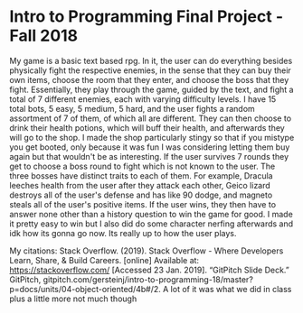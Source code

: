 # Intro to Programming Final Project - Fall 2018



My game is a basic text based rpg. In it, the user can do everything besides physically fight the respective enemies, in the sense
that they can buy their own items, choose the room that they enter, and choose the boss that they fight. Essentially, they play through the
game, guided by the text, and fight a total of 7 different enemies, each with varying difficulty levels. I have 15 total bots, 5 easy, 5 medium, 5 hard, and
the user fights a random assortment of 7 of them, of which all are different. They can then choose to drink their health potions, which will
buff their health, and afterwards they will go to the shop. I made the shop particularly stingy so that if you mistype you get booted, only
because it was fun I was considering letting them buy again but that wouldn't be as interesting. If the user survives 7 rounds they get
to choose a boss round to fight which is not known to the user. The three bosses have distinct traits to each of them. For example, Dracula leeches health from the user
after they attack each other, Geico lizard destroys all of the user's defense and has like 90 dodge, and magneto steals all of the user's positive
items. If the user wins, they then have to answer none other than a history question to win the game for good. I made it pretty easy to win but I
also did do some character nerfing afterwards and idk how its gonna go now. Its really up to how the user plays.

My citations:
Stack Overflow. (2019). Stack Overflow - Where Developers Learn, Share, & Build Careers. [online] Available at: https://stackoverflow.com/ [Accessed 23 Jan. 2019].
“GitPitch Slide Deck.” GitPitch, gitpitch.com/gersteinj/intro-to-programming-18/master?p=docs/units/04-object-oriented/4b#/2.
A lot of it was what we did in class plus a little more not much though